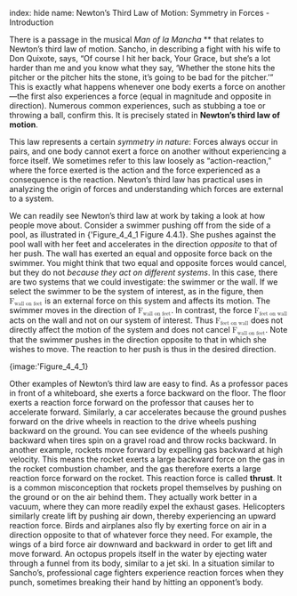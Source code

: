index: hide
name: Newton’s Third Law of Motion: Symmetry in Forces - Introduction

There is a passage in the musical  *Man of la Mancha* ** that relates to Newton’s third law of motion. Sancho, in describing a fight with his wife to Don Quixote, says, “Of course I hit her back, Your Grace, but she’s a lot harder than me and you know what they say, ‘Whether the stone hits the pitcher or the pitcher hits the stone, it’s going to be bad for the pitcher.’” This is exactly what happens whenever one body exerts a force on another—the first also experiences a force (equal in magnitude and opposite in direction). Numerous common experiences, such as stubbing a toe or throwing a ball, confirm this. It is precisely stated in  **Newton’s third law of motion**. 

This law represents a certain  *symmetry in nature*: Forces always occur in pairs, and one body cannot exert a force on another without experiencing a force itself. We sometimes refer to this law loosely as “action-reaction,” where the force exerted is the action and the force experienced as a consequence is the reaction. Newton’s third law has practical uses in analyzing the origin of forces and understanding which forces are external to a system.  

We can readily see Newton’s third law at work by taking a look at how people move about. Consider a swimmer pushing off from the side of a pool, as illustrated in {'Figure_4_4_1 Figure 4.4.1}. She pushes against the pool wall with her feet and accelerates in the direction  *opposite* to that of her push. The wall has exerted an equal and opposite force back on the swimmer. You might think that two equal and opposite forces would cancel, but they do not  *because they act on different systems*. In this case, there are two systems that we could investigate: the swimmer or the wall. If we select the swimmer to be the system of interest, as in the figure, then <math xmlns:q="http://cnx.rice.edu/qml/1.0" xmlns:m="http://www.w3.org/1998/Math/MathML" xmlns:md="http://cnx.rice.edu/mdml" xmlns="http://cnx.rice.edu/cnxml"><semantics><mrow><mrow><msub><mtext mathvariant="bold">F</mtext><mrow><mtext>wall on feet</mtext></mrow></msub></mrow><mrow/></mrow><annotation encoding="StarMath 5.0"> size 12&#123;F rSub &#123; size 8&#123;&quot;wall on feet&quot;&#125; &#125; &#125; &#123;&#125;</annotation></semantics></math> is an external force on this system and affects its motion. The swimmer moves in the direction of <math xmlns:q="http://cnx.rice.edu/qml/1.0" xmlns:m="http://www.w3.org/1998/Math/MathML" xmlns:md="http://cnx.rice.edu/mdml" xmlns="http://cnx.rice.edu/cnxml"><semantics><mrow><mrow><msub><mtext mathvariant="bold">F</mtext><mrow><mtext>wall on feet</mtext></mrow></msub></mrow><mrow/></mrow><annotation encoding="StarMath 5.0"> size 12&#123;F rSub &#123; size 8&#123;&quot;wall on feet&quot;&#125; &#125; &#125; &#123;&#125;</annotation></semantics></math>. In contrast, the force <math xmlns:q="http://cnx.rice.edu/qml/1.0" xmlns:m="http://www.w3.org/1998/Math/MathML" xmlns:md="http://cnx.rice.edu/mdml" xmlns="http://cnx.rice.edu/cnxml"><semantics><mrow><mrow><msub><mtext mathvariant="bold">F</mtext><mrow><mtext>feet on wall</mtext></mrow></msub></mrow><mrow/></mrow><annotation encoding="StarMath 5.0"> size 12&#123;F rSub &#123; size 8&#123;&quot;feet on wall&quot;&#125; &#125; &#125; &#123;&#125;</annotation></semantics></math> acts on the wall and not on our system of interest. Thus <math xmlns:q="http://cnx.rice.edu/qml/1.0" xmlns:m="http://www.w3.org/1998/Math/MathML" xmlns:md="http://cnx.rice.edu/mdml" xmlns="http://cnx.rice.edu/cnxml"><semantics><mrow><mrow><msub><mtext mathvariant="bold">F</mtext><mrow><mtext>feet on wall</mtext></mrow></msub></mrow><mrow/></mrow><annotation encoding="StarMath 5.0"> size 12&#123;F rSub &#123; size 8&#123;&quot;feet on wall&quot;&#125; &#125; &#125; &#123;&#125;</annotation></semantics></math> does not directly affect the motion of the system and does not cancel <math xmlns:q="http://cnx.rice.edu/qml/1.0" xmlns:m="http://www.w3.org/1998/Math/MathML" xmlns:md="http://cnx.rice.edu/mdml" xmlns="http://cnx.rice.edu/cnxml"><semantics><mrow><mrow><msub><mtext mathvariant="bold">F</mtext><mrow><mtext>wall on feet</mtext></mrow></msub></mrow><mrow/></mrow><annotation encoding="StarMath 5.0"> size 12&#123;F rSub &#123; size 8&#123;&quot;wall on feet&quot;&#125; &#125; &#125; &#123;&#125;</annotation></semantics></math>. Note that the swimmer pushes in the direction opposite to that in which she wishes to move. The reaction to her push is thus in the desired direction. 


{image:'Figure_4_4_1}
        

Other examples of Newton’s third law are easy to find. As a professor paces in front of a whiteboard, she exerts a force backward on the floor. The floor exerts a reaction force forward on the professor that causes her to accelerate forward. Similarly, a car accelerates because the ground pushes forward on the drive wheels in reaction to the drive wheels pushing backward on the ground. You can see evidence of the wheels pushing backward when tires spin on a gravel road and throw rocks backward. In another example, rockets move forward by expelling gas backward at high velocity. This means the rocket exerts a large backward force on the gas in the rocket combustion chamber, and the gas therefore exerts a large reaction force forward on the rocket. This reaction force is called  **thrust**. It is a common misconception that rockets propel themselves by pushing on the ground or on the air behind them. They actually work better in a vacuum, where they can more readily expel the exhaust gases. Helicopters similarly create lift by pushing air down, thereby experiencing an upward reaction force. Birds and airplanes also fly by exerting force on air in a direction opposite to that of whatever force they need. For example, the wings of a bird force air downward and backward in order to get lift and move forward. An octopus propels itself in the water by ejecting water through a funnel from its body, similar to a jet ski. In a situation similar to Sancho’s, professional cage fighters experience reaction forces when they punch, sometimes breaking their hand by hitting an opponent’s body. 
